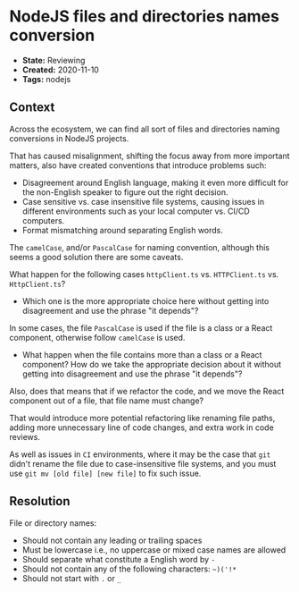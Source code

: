 # NodeJS files and directories names conversion

* **State:** Reviewing
* **Created:** 2020-11-10
* **Tags:** nodejs

## Context

Across the ecosystem, we can find all sort of files and directories naming
conversions in NodeJS projects.

That has caused misalignment, shifting the focus away from more important
matters, also have created conventions that introduce problems such:

* Disagreement around English language, making it even more difficult for the
  non-English speaker to figure out the right decision.
* Case sensitive vs. case insensitive file systems, causing issues in different
  environments such as your local computer vs. CI/CD computers.
* Format mismatching around separating English words.

The `camelCase`, and/or `PascalCase` for naming convention, although this seems
a good solution there are some caveats.

What happen for the following cases `httpClient.ts` vs. `HTTPClient.ts` vs.
`HttpClient.ts`?

* Which one is the more appropriate choice here without getting into
  disagreement and use the phrase "it depends"?

In some cases, the file `PascalCase` is used if the file is a class or
a React component, otherwise follow `camelCase` is used.

* What happen when the file contains more than a class or a React component? How
  do we take the appropriate decision about it without getting into
  disagreement and use the phrase "it depends"?

Also, does that means that if we refactor the code, and we move the React
component out of a file, that file name must change?

That would introduce more potential refactoring like renaming file paths,
adding more unnecessary line of code changes, and extra work in code reviews.

As well as issues in `CI` environments, where it may be the case that `git`
didn't rename the file due to case-insensitive file systems, and you must use
`git mv [old file] [new file]` to fix such issue.

## Resolution

File or directory names:

* Should not contain any leading or trailing spaces
* Must be lowercase i.e., no uppercase or mixed case names are allowed
* Should separate what constitute a English word by `-`
* Should not contain any of the following characters: `~)('!*`
* Should not start with `.` or `_`
